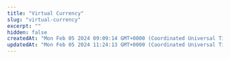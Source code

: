 ```yaml
---
title: "Virtual Currency"
slug: "virtual-currency"
excerpt: ""
hidden: false
createdAt: "Mon Feb 05 2024 09:09:14 GMT+0000 (Coordinated Universal Time)"
updatedAt: "Mon Feb 05 2024 11:24:13 GMT+0000 (Coordinated Universal Time)"
---
```

